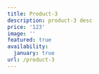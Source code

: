 ```yaml
---
title: Product-3
description: product-3 desc
price: '123'
image: ''
featured: true
availability:
  january: true
url: /product-3
---
```


